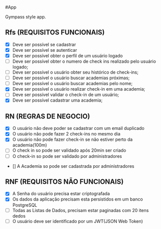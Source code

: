 #App 

Gympass style app.

## Rfs (REQUISITOS FUNCIONAIS)

- [x] Deve ser possível se cadastrar
- [x] Deve ser possível se autenticar
- [x] Deve ser possível obter o perfil de um usuário logado
- [ ] Deve ser possível obter o numero de check ins realizado pelo usuário logado;
- [ ] Deve ser possível o usuário obter seu histórico de check-ins;
- [ ] Deve ser possível o usuário buscar academias próximas;
- [ ] Deve ser possível o usuário buscar academias pelo nome;
- [x] Deve ser possível o usuário realizar check-in em uma academia;
- [ ] Deve ser possível validar o check-in de um usuário;
- [x] Deve ser possível cadastrar uma academia;

## RN  (REGRAS DE NEGOCIO)

- [x] O usuário não deve poder se cadastrar com um email duplicado
- [x] O usuário  não pode fazer 2 check-ins no mesmo dia
- [x] O usuário não pode fazer check-in se não estiver perto da academia(100m)
- [ ] O check in so pode ser validado após 20min ser criado
- [ ] O check-in so pode ser validado por administradores
- [] A Academia so pode ser cadastrada por administradores

## RNF (REQUISITOS NÃO FUNCIONAIS)

- [x] A Senha do usuário precisa estar criptografada
- [x] Os dados da aplicação precisam esta persistidos em um banco PostgreSQL
- [ ] Todas as Listas de Dados, precisam estar paginadas com 20 itens  dedos
- [ ] O usuário deve ser identificado por um JWT(JSON Web Token)